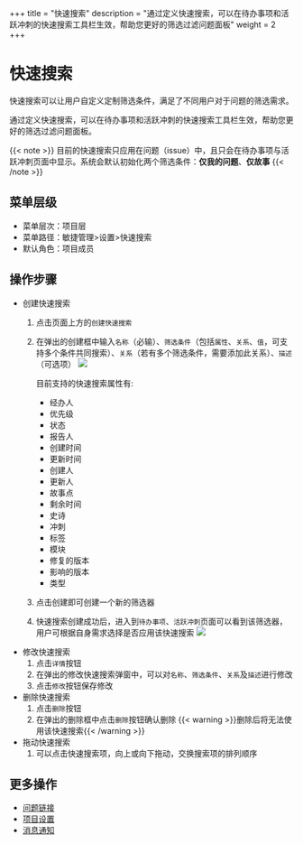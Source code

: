 +++
title = "快速搜索"
description = "通过定义快速搜索，可以在待办事项和活跃冲刺的快速搜索工具栏生效，帮助您更好的筛选过滤问题面板"
weight = 2
+++

# 快速搜索
快速搜索可以让用户自定义定制筛选条件，满足了不同用户对于问题的筛选需求。

通过定义快速搜索，可以在待办事项和活跃冲刺的快速搜索工具栏生效，帮助您更好的筛选过滤问题面板。

{{< note >}}
目前的快速搜索只应用在问题（issue）中，且只会在待办事项与活跃冲刺页面中显示。系统会默认初始化两个筛选条件：**仅我的问题**、**仅故事**
{{< /note >}}

## 菜单层级

* 菜单层次：项目层
* 菜单路径：敏捷管理>设置>快速搜索
* 默认角色：项目成员

## 操作步骤

* 创建快速搜索
    1. 点击页面上方的`创建快速搜索`
    2. 在弹出的创建框中输入`名称`（必输）、`筛选条件`（包括`属性`、`关系`、`值`，可支持多个条件共同搜索）、`关系`（若有多个筛选条件，需要添加此关系）、`描述`（可选项）
        ![](/docs/user-guide/agile/setup/img/create-quick-search.jpg)

        目前支持的快速搜索属性有:
        * 经办人
        * 优先级
        * 状态
        * 报告人
        * 创建时间
        * 更新时间
        * 创建人
        * 更新人
        * 故事点
        * 剩余时间
        * 史诗
        * 冲刺
        * 标签
        * 模块
        * 修复的版本
        * 影响的版本
        * 类型
    3. 点击创建即可创建一个新的筛选器
    4. 快速搜索创建成功后，进入到`待办事项`、`活跃冲刺`页面可以看到该筛选器，用户可根据自身需求选择是否应用该快速搜索
        ![](/docs/user-guide/agile/setup/img/result-quick-search.jpg)
* 修改快速搜索
    1. 点击`详情`按钮
    2. 在弹出的修改快速搜索弹窗中，可以对`名称`、`筛选条件`、`关系`及`描述`进行修改
    3. 点击`修改`按钮保存修改
* 删除快速搜索
    1. 点击`删除`按钮
    2. 在弹出的删除框中点击`删除`按钮确认删除
    {{< warning >}}删除后将无法使用该快速搜索{{< /warning >}}
* 拖动快速搜索  
    1. 可以点击快速搜索项，向上或向下拖动，交换搜索项的排列顺序


## 更多操作

- [问题链接](../issue-link)
- [项目设置](../project-setting)
- [消息通知](../message-notification_set)